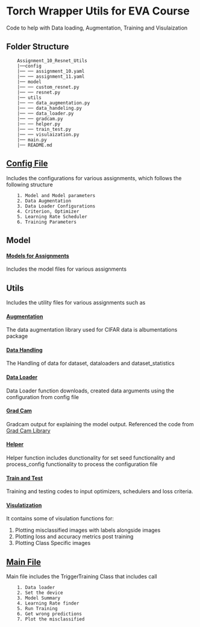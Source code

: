 # Torch Wrapper Utils for EVA Course

Code to help with Data loading, Augmentation, Training and Visulaization

## Folder Structure

~~~
    Assignment_10_Resnet_Utils
    |──config
    |── ── assignment_10.yaml
    |── ── assignment_11.yaml
    |── model
    |── ── custom_resnet.py
    |── ── resnet.py
    |── utils
    |── ── data_augmentation.py
    |── ── data_handeling.py
    |── ── data_loader.py
    |── ── gradcam.py
    |── ── helper.py
    |── ── train_test.py
    |── ── visulaization.py
    |── main.py
    |── README.md

~~~

## [Config File](https://github.com/prarthanats/torch_wrapper/blob/main/config)
Includes the configurations for various assignments, which follows the following structure
~~~
    1. Model and Model parameters
    2. Data Augmentation
    3. Data Loader Configurations
    4. Criterion, Optimizer
    5. Learning Rate Scheduler
    6. Training Parameters
~~~

## Model

#### [Models for Assignments](https://github.com/prarthanats/torch_wrapper/tree/main/model)

Includes the model files for various assignments

## Utils
Includes the utility files for various assignments such as 

#### [Augmentation](https://github.com/prarthanats/torch_wrapper/blob/main/utils/data_augmentation.py)

The data augmentation library used for CIFAR data is albumentations package 

#### [Data Handling](https://github.com/prarthanats/torch_wrapper/blob/main/utils/data_handeling.py)

The Handling of data for dataset, dataloaders and dataset_statistics

#### [Data Loader](https://github.com/prarthanats/torch_wrapper/blob/main/utils/data_loader.py)

Data Loader function downloads, created data arguments using the configuration from config file

#### [Grad Cam](https://github.com/prarthanats/torch_wrapper/blob/main/utils/gradcam.py)

Gradcam output for explaining the model output. Referenced the code from [Grad Cam Library](https://github.com/kazuto1011/grad-cam-pytorch/blob/fd10ff7fc85ae064938531235a5dd3889ca46fed/grad_cam.py)

#### [Helper](https://github.com/prarthanats/torch_wrapper/blob/main/utils/helper.py)

Helper function includes dunctionality for set seed functionality and process_config functionality to process the configuration file

#### [Train and Test](https://github.com/prarthanats/torch_wrapper/blob/main/utils/train_test.py)

Training and testing codes to input optimizers, schedulers and loss criteria.

#### [Visulatization](https://github.com/prarthanats/torch_wrapper/blob/main/utils/visulaization.py)
It contains some of visulation functions for:
1. Plotting misclassified images with labels alongside images
2. Plotting loss and accuracy metrics post training
3. Plotting Class Specific images


## [Main File](https://github.com/prarthanats/torch_wrapper/blob/main/main.py)

Main file includes the TriggerTraining Class that includes call
~~~
    1. Data loader
    2. Set the device
    3. Model Summary
    4. Learning Rate finder
    5. Run Training
    6. Get wrong predictions
    7. Plot the misclassified
~~~
